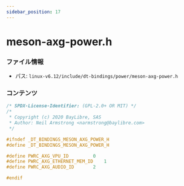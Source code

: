 ```yaml
---
sidebar_position: 17
---
```

# meson-axg-power.h

### ファイル情報

- パス: `linux-v6.12/include/dt-bindings/power/meson-axg-power.h`

### コンテンツ

```h
/* SPDX-License-Identifier: (GPL-2.0+ OR MIT) */
/*
 * Copyright (c) 2020 BayLibre, SAS
 * Author: Neil Armstrong <narmstrong@baylibre.com>
 */

#ifndef _DT_BINDINGS_MESON_AXG_POWER_H
#define _DT_BINDINGS_MESON_AXG_POWER_H

#define PWRC_AXG_VPU_ID			0
#define PWRC_AXG_ETHERNET_MEM_ID	1
#define PWRC_AXG_AUDIO_ID		2

#endif

```
